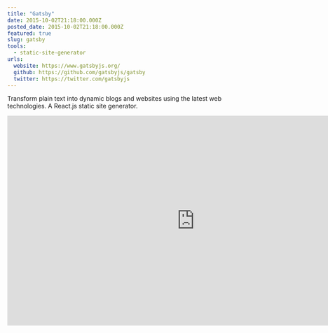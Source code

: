 ```yaml
---
title: "Gatsby"
date: 2015-10-02T21:18:00.000Z
posted_date: 2015-10-02T21:18:00.000Z
featured: true
slug: gatsby
tools:
  - static-site-generator
urls:
  website: https://www.gatsbyjs.org/
  github: https://github.com/gatsbyjs/gatsby
  twitter: https://twitter.com/gatsbyjs
---
```

Transform plain text into dynamic blogs and websites using the latest web technologies. A React.js static site generator.

<div class="embed-container">
<iframe width="853" height="480" src="https://www.youtube-nocookie.com/embed/G4LVKJOOj7o?rel=0&amp;showinfo=0" frameborder="0" allowfullscreen></iframe>
</div>
